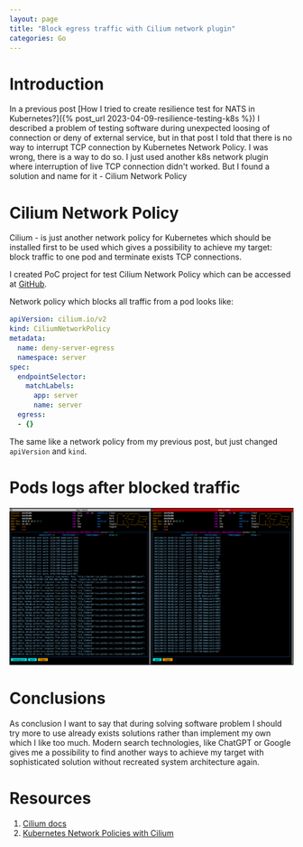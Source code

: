 ```yaml
---
layout: page
title: "Block egress traffic with Cilium network plugin"
categories: Go
---
```


# Introduction
In a previous post  [How I tried to create resilience test for NATS in Kubernetes?]({% post_url 2023-04-09-resilience-testing-k8s %}) I described a problem of testing software during unexpected loosing of connection or deny of external service, but in that post I told that there is no way to interrupt TCP connection by Kubernetes Network Policy. I was wrong, there is a way to do so. I just used another k8s network plugin where interruption of live TCP connection didn't worked. But I found a solution and name for it - Cilium Network Policy

# Cilium Network Policy
Cilium - is just another network policy for Kubernetes which should be installed first to be used which gives a possibility to achieve my target: block traffic to one pod and terminate exists TCP connections.

I created PoC project for test Cilium Network Policy which can be accessed at [GitHub](https://github.com/vitalii-honchar/cilium-network-policy-poc).

Network policy which blocks all traffic from a pod looks like:
```YAML
apiVersion: cilium.io/v2
kind: CiliumNetworkPolicy
metadata:
  name: deny-server-egress
  namespace: server
spec:
  endpointSelector:
    matchLabels:
      app: server
      name: server
  egress: 
  - {}
```

The same like a network policy from my previous post, but just changed `apiVersion` and `kind`.

# Pods logs after blocked traffic

![Screenshot](/attachments/2023-04-15-cilium-network-policy/screenshot.png)

# Conclusions
As conclusion I want to say that during solving software problem I should try more to use already exists solutions rather than implement my own which I like too much.
Modern search technologies, like ChatGPT or Google gives me a possibility to find another ways to achieve my target with sophisticated solution without recreated system architecture again.

# Resources
1. [Cilium docs](https://docs.cilium.io/en/stable/overview/intro/)
2. [Kubernetes Network Policies with Cilium](https://medium.com/rahasak/kubernetes-network-policies-with-cilium-17be223fe67b)